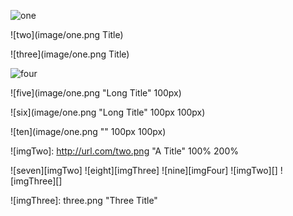 ![one](image/one.png)

![two](image/one.png Title)

![three](image/one.png Title)<class>

![four](image/one.png "Long Title")

![five](image/one.png "Long Title" 100px)

![six](image/one.png "Long Title" 100px 100px)

![ten](image/one.png "" 100px 100px)

![imgTwo]: http://url.com/two.png "A Title" 100% 200%

![seven][imgTwo]
![eight][imgThree]<class-one class-two>
![nine][imgFour]
![imgTwo][]
![imgThree][]<class>

![imgThree]: three.png "Three Title"